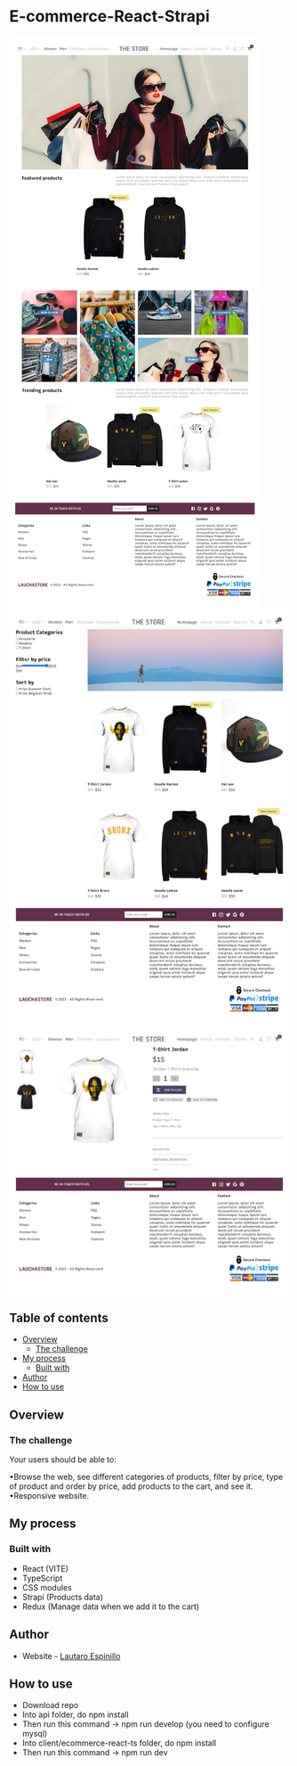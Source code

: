 # E-commerce-React-Strapi

![Design preview](./assets/preview1.png)
![Design preview](./assets/preview2.png)
![Design preview](./assets/preview3.png)

## Table of contents

- [Overview](#overview)
  - [The challenge](#the-challenge)
- [My process](#my-process)
  - [Built with](#built-with)
- [Author](#author)
- [How to use](#how-to-use)

## Overview

### The challenge

Your users should be able to:

•Browse the web, see different categories of products, filter by price, type of product and order by price, add products to the cart, and see it.
•Responsive website.

## My process

### Built with

- React (VITE)
- TypeScript
- CSS modules
- Strapi (Products data)
- Redux (Manage data when we add it to the cart)

## Author

- Website - [Lautaro Espinillo](https://thelaucha.github.io/lautaro_espinillo_portfolio/)

## How to use
- Download repo
- Into api folder, do npm install
- Then run this command -> npm run develop (you need to configure mysql)
- Into client/ecommerce-react-ts folder, do npm install
- Then run this command -> npm run dev
